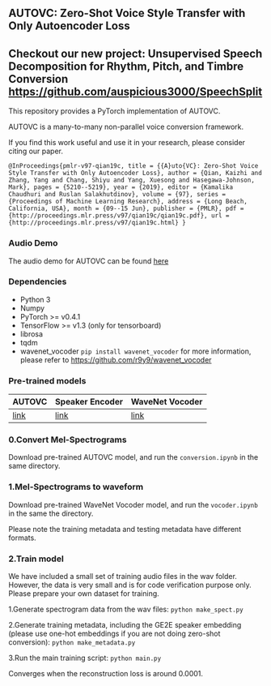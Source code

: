 ## AUTOVC: Zero-Shot Voice Style Transfer with Only Autoencoder Loss

## Checkout our new project: Unsupervised Speech Decomposition for Rhythm, Pitch, and Timbre Conversion https://github.com/auspicious3000/SpeechSplit

This repository provides a PyTorch implementation of AUTOVC.

AUTOVC is a many-to-many non-parallel voice conversion framework. 

If you find this work useful and use it in your research, please consider citing our paper.

```
@InProceedings{pmlr-v97-qian19c, title = {{A}uto{VC}: Zero-Shot Voice Style Transfer with Only Autoencoder Loss}, author = {Qian, Kaizhi and Zhang, Yang and Chang, Shiyu and Yang, Xuesong and Hasegawa-Johnson, Mark}, pages = {5210--5219}, year = {2019}, editor = {Kamalika Chaudhuri and Ruslan Salakhutdinov}, volume = {97}, series = {Proceedings of Machine Learning Research}, address = {Long Beach, California, USA}, month = {09--15 Jun}, publisher = {PMLR}, pdf = {http://proceedings.mlr.press/v97/qian19c/qian19c.pdf}, url = {http://proceedings.mlr.press/v97/qian19c.html} }
```


### Audio Demo

The audio demo for AUTOVC can be found [here](https://auspicious3000.github.io/autovc-demo/)

### Dependencies
- Python 3
- Numpy
- PyTorch >= v0.4.1
- TensorFlow >= v1.3 (only for tensorboard)
- librosa
- tqdm
- wavenet_vocoder ```pip install wavenet_vocoder```
  for more information, please refer to https://github.com/r9y9/wavenet_vocoder

### Pre-trained models

| AUTOVC | Speaker Encoder | WaveNet Vocoder |
|----------------|----------------|----------------|
| [link](https://drive.google.com/file/d/1SZPPnWAgpGrh0gQ7bXQJXXjOntbh4hmz/view?usp=sharing)| [link](https://drive.google.com/file/d/1ORAeb4DlS_65WDkQN6LHx5dPyCM5PAVV/view?usp=sharing) | [link](https://drive.google.com/file/d/1Zksy0ndlDezo9wclQNZYkGi_6i7zi4nQ/view?usp=sharing) |


### 0.Convert Mel-Spectrograms

Download pre-trained AUTOVC model, and run the ```conversion.ipynb``` in the same directory.


### 1.Mel-Spectrograms to waveform

Download pre-trained WaveNet Vocoder model, and run the ```vocoder.ipynb``` in the same the directory.

Please note the training metadata and testing metadata have different formats.


### 2.Train model

We have included a small set of training audio files in the wav folder. However, the data is very small and is for code verification purpose only. Please prepare your own dataset for training.

1.Generate spectrogram data from the wav files: ```python make_spect.py```

2.Generate training metadata, including the GE2E speaker embedding (please use one-hot embeddings if you are not doing zero-shot conversion): ```python make_metadata.py```

3.Run the main training script: ```python main.py```

Converges when the reconstruction loss is around 0.0001.

